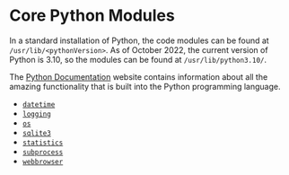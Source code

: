 
# Core Python Modules

In a standard installation of Python, the code modules can be found at `/usr/lib/<pythonVersion>`.  As of October 2022, the current version of Python is 3.10, so the modules can be found at `/usr/lib/python3.10/`. 

The [Python Documentation](https://docs.python.org/3/) website contains information about all the amazing functionality that is built into the Python programming language.

- [`datetime`](./datetime.md)
- [`logging`](./logging.md)
- [`os`](./os.md)
- [`sqlite3`](./sqlite3.md)
- [`statistics`](./statistics.md)
- [`subprocess`](./subprocess.md)
- [`webbrowser`](./webbrowser.md)
